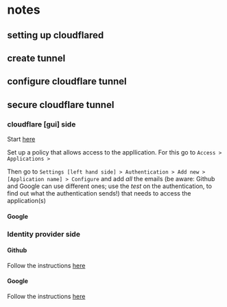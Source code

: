 # notes

## setting up cloudflared

## create tunnel

## configure cloudflare tunnel

## secure cloudflare tunnel

### cloudflare [gui] side

Start [here](https://one.dash.cloudflare.com/1443fe12026b33d56dcc26a9deed0667/home)

Set up a policy that allows access to the appllication. For this go to `Access > Applications > `

Then go to `Settings [left hand side] > Authentication > Add new > [Application name] > Configure` and add *all* the emails 
(be aware: Github and Google can use different ones; use the *test* on the authentication, to find out what the authentication sends!) that needs to access the application(s)

#### Google

### Identity provider side

#### Github

Follow the instructions [here](https://one.dash.cloudflare.com/1443fe12026b33d56dcc26a9deed0667/settings/authentication/idp/add/github)

#### Google

Follow the instructions [here](https://one.dash.cloudflare.com/1443fe12026b33d56dcc26a9deed0667/settings/authentication/idp/add/google)

